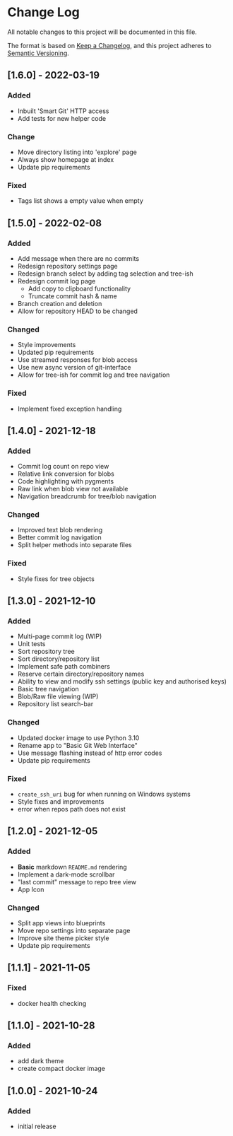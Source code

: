 # Change Log
All notable changes to this project will be documented in this file.

The format is based on [Keep a Changelog](https://keepachangelog.com/en/1.0.0/),
and this project adheres to [Semantic Versioning](https://semver.org/spec/v2.0.0.html).

## [1.6.0] - 2022-03-19
### Added
- Inbuilt 'Smart Git' HTTP access
- Add tests for new helper code
### Change
- Move directory listing into 'explore' page
- Always show homepage at index
- Update pip requirements
### Fixed
- Tags list shows a empty value when empty

## [1.5.0] - 2022-02-08
### Added
- Add message when there are no commits
- Redesign repository settings page
- Redesign branch select by adding tag selection and tree-ish
- Redesign commit log page
  - Add copy to clipboard functionality
  - Truncate commit hash & name
- Branch creation and deletion
- Allow for repository HEAD to be changed

### Changed
- Style improvements
- Updated pip requirements
- Use streamed responses for blob access
- Use new async version of git-interface
- Allow for tree-ish for commit log and tree navigation

### Fixed
- Implement fixed exception handling

## [1.4.0] - 2021-12-18
### Added
- Commit log count on repo view
- Relative link conversion for blobs
- Code highlighting with pygments
- Raw link when blob view not available
- Navigation breadcrumb for tree/blob navigation

### Changed
- Improved text blob rendering
- Better commit log navigation
- Split helper methods into separate files

### Fixed
- Style fixes for tree objects

## [1.3.0] - 2021-12-10
### Added
- Multi-page commit log (WIP)
- Unit tests
- Sort repository tree
- Sort directory/repository list
- Implement safe path combiners
- Reserve certain directory/repository names
- Ability to view and modify ssh settings (public key and authorised keys)
- Basic tree navigation
- Blob/Raw file viewing (WIP)
- Repository list search-bar

### Changed
- Updated docker image to use Python 3.10
- Rename app to "Basic Git Web Interface"
- Use message flashing instead of http error codes
- Update pip requirements

### Fixed
- `create_ssh_uri` bug for when running on Windows systems
- Style fixes and improvements
- error when repos path does not exist

## [1.2.0] - 2021-12-05
### Added
- **Basic** markdown `README.md` rendering
- Implement a dark-mode scrollbar
- "last commit" message to repo tree view
- App Icon

### Changed
- Split app views into blueprints
- Move repo settings into separate page
- Improve site theme picker style
- Update pip requirements

## [1.1.1] - 2021-11-05
### Fixed
- docker health checking

## [1.1.0] - 2021-10-28
### Added
- add dark theme
- create compact docker image

## [1.0.0] - 2021-10-24
### Added
- initial release
